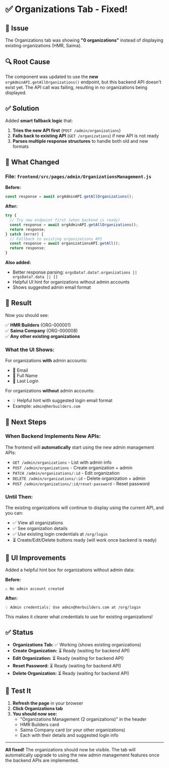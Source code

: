 # ✅ Organizations Tab - Fixed!

## 🐛 Issue

The Organizations tab was showing **"0 organizations"** instead of displaying existing organizations (HMR, Saima).

## 🔍 Root Cause

The component was updated to use the **new** `orgAdminAPI.getAllOrganizations()` endpoint, but this backend API doesn't exist yet. The API call was failing, resulting in no organizations being displayed.

## ✅ Solution

Added **smart fallback logic** that:
1. **Tries the new API first** (`POST /admin/organizations`) 
2. **Falls back to existing API** (`GET /organizations`) if new API is not ready
3. **Parses multiple response structures** to handle both old and new formats

## 🔄 What Changed

### **File:** `frontend/src/pages/admin/OrganizationsManagement.js`

**Before:**
```javascript
const response = await orgAdminAPI.getAllOrganizations();
```

**After:**
```javascript
try {
  // Try new endpoint first (when backend is ready)
  const response = await orgAdminAPI.getAllOrganizations();
  return response;
} catch (error) {
  // Fallback to existing organizations API
  const response = await organizationsAPI.getAll();
  return response;
}
```

**Also added:**
- Better response parsing: `orgsData?.data?.organizations || orgsData?.data || []`
- Helpful UI hint for organizations without admin accounts
- Shows suggested admin email format

## 🎯 Result

Now you should see:

✅ **HMR Builders** (ORG-000001)  
✅ **Saima Company** (ORG-000008)  
✅ **Any other existing organizations**

### **What the UI Shows:**

For organizations **with** admin accounts:
- 📧 Email
- 👤 Full Name  
- 📅 Last Login

For organizations **without** admin accounts:
- 💡 Helpful hint with suggested login email format
- Example: `admin@hmrbuilders.com`

## 🚀 Next Steps

### **When Backend Implements New APIs:**

The frontend will **automatically** start using the new admin management APIs:
- `GET /admin/organizations` - List with admin info
- `POST /admin/organizations` - Create organization + admin
- `PATCH /admin/organizations/:id` - Edit organization
- `DELETE /admin/organizations/:id` - Delete organization + admin
- `POST /admin/organizations/:id/reset-password` - Reset password

### **Until Then:**

The existing organizations will continue to display using the current API, and you can:
- ✅ View all organizations
- ✅ See organization details
- ✅ Use existing login credentials at `/org/login`
- ⏳ Create/Edit/Delete buttons ready (will work once backend is ready)

## 🎨 UI Improvements

Added a helpful hint box for organizations without admin data:

**Before:**
```
⚠️ No admin account created
```

**After:**
```
💡 Admin credentials: Use admin@hmrbuilders.com at /org/login
```

This makes it clearer what credentials to use for existing organizations!

## ✅ Status

- **Organizations Tab:** ✅ Working (shows existing organizations)
- **Create Organization:** ⏳ Ready (waiting for backend API)
- **Edit Organization:** ⏳ Ready (waiting for backend API)
- **Reset Password:** ⏳ Ready (waiting for backend API)
- **Delete Organization:** ⏳ Ready (waiting for backend API)

## 🧪 Test It

1. **Refresh the page** in your browser
2. **Click Organizations tab**
3. **You should now see:**
   - "Organizations Management (2 organizations)" in the header
   - HMR Builders card
   - Saima Company card (or your other organizations)
   - Each with their details and suggested login info

---

**All fixed!** The organizations should now be visible. The tab will automatically upgrade to using the new admin management features once the backend APIs are implemented.

